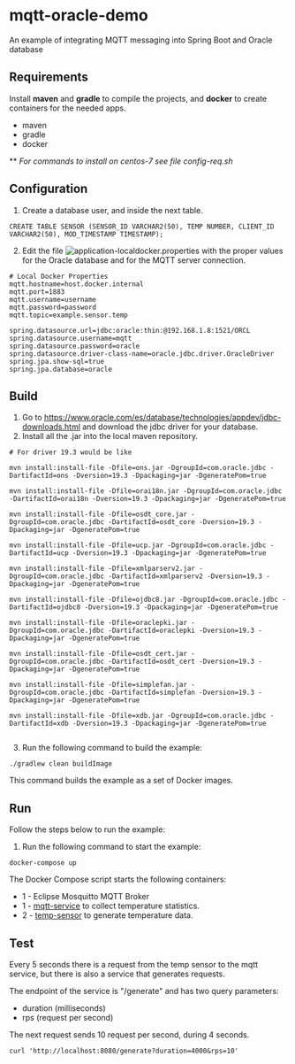 # mqtt-oracle-demo
An example of integrating MQTT messaging into Spring Boot and Oracle database

## Requirements

Install **maven** and **gradle** to compile the projects, and **docker** to create containers for the needed apps.

- maven
- gradle
- docker

**  *For commands to install on centos-7 see file config-req.sh*

## Configuration

1. Create a database user, and inside the next table.
```
CREATE TABLE SENSOR (SENSOR_ID VARCHAR2(50), TEMP NUMBER, CLIENT_ID VARCHAR2(50), MOD_TIMESTAMP TIMESTAMP);
```

2. Edit the file ![application-localdocker.properties](mqtt-service/src/main/resources/application-localdocker.properties) with the proper values for the Oracle database and for the MQTT server connection. 
```
# Local Docker Properties
mqtt.hostname=host.docker.internal
mqtt.port=1883
mqtt.username=username
mqtt.password=password
mqtt.topic=example.sensor.temp

spring.datasource.url=jdbc:oracle:thin:@192.168.1.8:1521/ORCL
spring.datasource.username=mqtt
spring.datasource.password=oracle
spring.datasource.driver-class-name=oracle.jdbc.driver.OracleDriver
spring.jpa.show-sql=true
spring.jpa.database=oracle
```

## Build

1. Go to https://www.oracle.com/es/database/technologies/appdev/jdbc-downloads.html and download the jdbc driver for your database.
2. Install all the .jar into the local maven repository.
```
# For driver 19.3 would be like

mvn install:install-file -Dfile=ons.jar -DgroupId=com.oracle.jdbc -DartifactId=ons -Dversion=19.3 -Dpackaging=jar -DgeneratePom=true

mvn install:install-file -Dfile=orai18n.jar -DgroupId=com.oracle.jdbc -DartifactId=orai18n -Dversion=19.3 -Dpackaging=jar -DgeneratePom=true

mvn install:install-file -Dfile=osdt_core.jar -DgroupId=com.oracle.jdbc -DartifactId=osdt_core -Dversion=19.3 -Dpackaging=jar -DgeneratePom=true

mvn install:install-file -Dfile=ucp.jar -DgroupId=com.oracle.jdbc -DartifactId=ucp -Dversion=19.3 -Dpackaging=jar -DgeneratePom=true

mvn install:install-file -Dfile=xmlparserv2.jar -DgroupId=com.oracle.jdbc -DartifactId=xmlparserv2 -Dversion=19.3 -Dpackaging=jar -DgeneratePom=true

mvn install:install-file -Dfile=ojdbc8.jar -DgroupId=com.oracle.jdbc -DartifactId=ojdbc8 -Dversion=19.3 -Dpackaging=jar -DgeneratePom=true

mvn install:install-file -Dfile=oraclepki.jar -DgroupId=com.oracle.jdbc -DartifactId=oraclepki -Dversion=19.3 -Dpackaging=jar -DgeneratePom=true

mvn install:install-file -Dfile=osdt_cert.jar -DgroupId=com.oracle.jdbc -DartifactId=osdt_cert -Dversion=19.3 -Dpackaging=jar -DgeneratePom=true

mvn install:install-file -Dfile=simplefan.jar -DgroupId=com.oracle.jdbc -DartifactId=simplefan -Dversion=19.3 -Dpackaging=jar -DgeneratePom=true

mvn install:install-file -Dfile=xdb.jar -DgroupId=com.oracle.jdbc -DartifactId=xdb -Dversion=19.3 -Dpackaging=jar -DgeneratePom=true


```
3. Run the following command to build the example:

```
./gradlew clean buildImage
```
    
This command builds the example as a set of Docker images.

## Run
Follow the steps below to run the example:

1. Run the following command to start the example:

```
docker-compose up
```

The Docker Compose script starts the following containers:

* 1 - Eclipse Mosquitto MQTT Broker
* 1 - [mqtt-service](mqtt-service) to collect temperature statistics.
* 2 - [temp-sensor](temp-sensor) to generate temperature data.
        
## Test

Every 5 seconds there is a request from the temp sensor to the mqtt service, but there is also a service that generates requests.


The endpoint of the service is "/generate" and has two query parameters:
* duration (milliseconds)
* rps (request per second)

The next request sends 10 request per second, during 4 seconds.
```
curl 'http://localhost:8080/generate?duration=4000&rps=10'
```